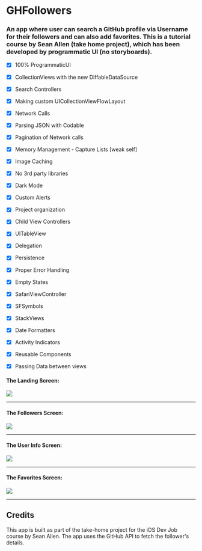 # GHFollowers
### An app where user can search a GitHub profile via Username for their followers and can also add favorites. This is a tutorial course by Sean Allen (take home project), which has been developed by programmatic UI (no storyboards).

- [x] 100% ProgrammaticUI
- [x] CollectionViews with the new DiffableDataSource
- [x] Search Controllers
- [x] Making custom UICollectionViewFlowLayout
- [x] Network Calls
- [x] Parsing JSON with Codable
- [x] Pagination of Network calls
- [x] Memory Management - Capture Lists [weak self]
- [x] Image Caching
- [x] No 3rd party libraries
- [x] Dark Mode
- [x] Custom Alerts
- [x] Project organization
- [x] Child View Controllers
- [x] UITableView
- [x] Delegation
- [x] Persistence
- [x] Proper Error Handling
- [x] Empty States
- [x] SafariViewController
- [x] SFSymbols
- [x] StackViews
- [x] Date Formatters
- [x] Activity Indicators
- [x] Reusable Components
- [x] Passing Data between views


#### The Landing Screen:
![](Assets/LandingScreen.png)

---

#### The Followers Screen:
![](Assets/FollowersScreen.png)

---

#### The User Info Screen:
![](Assets/UserInfoScreen.png)

---

#### The Favorites Screen:
![](Assets/FavoritesScreen.png)

---
## Credits
This app is built as part of the take-home project for the iOS Dev Job course by Sean Allen. The app uses the GitHub API to fetch the follower's details.
